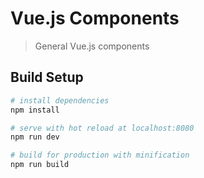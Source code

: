 # Vue.js Components

> General Vue.js components

## Build Setup

```bash
# install dependencies
npm install

# serve with hot reload at localhost:8080
npm run dev

# build for production with minification
npm run build
```
